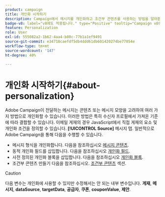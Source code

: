 ```yaml
---
product: campaign
title: 개인화 시작하기
description: Campaign에서 메시지를 개인화하고 조건부 콘텐츠를 사용하는 방법을 알아봅니다
badge-v8: label="v8에도 적용됩니다." type="Positive" tooltip="Campaign v8에도 적용됩니다."
feature: Personalization
role: User
exl-id: 555082a2-1b62-4aa4-b80c-77b1a1ef9491
source-git-commit: e34718caefdf5db4ddd61db601420274be77054e
workflow-type: tm+mt
source-wordcount: '147'
ht-degree: 40%

---
```


# 개인화 시작하기{#about-personalization}

Adobe Campaign이 전달하는 메시지는 콘텐츠 또는 메시지 모양을 고려하여 여러 가지 방법으로 개인화할 수 있습니다. 이러한 방법은 특히 수신자 프로필에서 가져온 기준에 따라 결합할 수 있습니다. 이메일 게재의 경우 JavaScript에서 직접 게재의 요소 및 개인화 조건을 정의할 수 있습니다. **[!UICONTROL Source]** 메시지 탭. 일반적으로 Adobe Campaign을 통해 다음을 수행할 수 있습니다.

* 메시지 형식을 개인화합니다. 다음을 참조하십시오 [메시지 콘텐츠](defining-the-email-content.md#message-content).
* 동적 개인화 필드를 삽입합니다. 다음을 참조하십시오 [개인화 필드](personalization-fields.md).
* 사전 정의된 개인화 블록을 삽입합니다. 다음을 참조하십시오 [개인화 블록](personalization-blocks.md).
* 조건부 콘텐츠 만들기 다음을 참조하십시오. [조건부 콘텐츠](conditional-content.md) 섹션.

>[!CAUTION]
>
>다음 변수는 개인화에 사용할 수 있지만 수정해서는 안 되는 내부 변수입니다. **게재**, **메시지**, **dataSource**, **targetData**, **공급자**, **쿠폰**, **couponValue**, **제안**.
